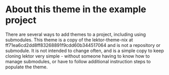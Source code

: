 # About this theme in the example project

There are several ways to add themes to a project, including using submodules.
This theme is a copy of the lektor-theme-nix at ff71ea6cd2dd8ff83268891f9cdd60b344517064
and is not a repository or submodule. It is not intended to change often, and
is a simple copy to keep cloning lektor very simple - without someone having to
know how to manage submodules, or have to follow additional instruction steps
to populate the theme.
